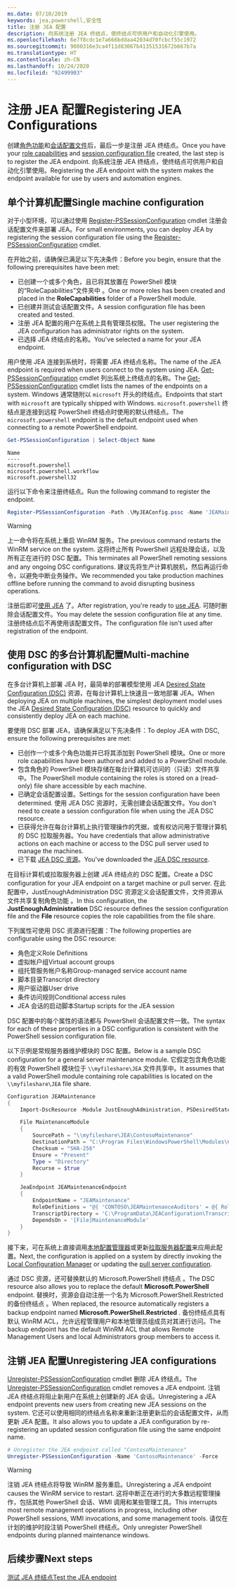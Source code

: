 ```yaml
---
ms.date: 07/10/2019
keywords: jea,powershell,安全性
title: 注册 JEA 配置
description: 向系统注册 JEA 终结点，使终结点可供用户和自动化引擎使用。
ms.openlocfilehash: 6e7f8cdc1e7a666bddaa42034d70fcbcf55c1972
ms.sourcegitcommit: 9080316e3ca4f11d83067b41351531672b667b7a
ms.translationtype: HT
ms.contentlocale: zh-CN
ms.lasthandoff: 10/24/2020
ms.locfileid: "92499903"
---
```

# <a name="registering-jea-configurations"></a><span data-ttu-id="7c962-104">注册 JEA 配置</span><span class="sxs-lookup"><span data-stu-id="7c962-104">Registering JEA Configurations</span></span>

<span data-ttu-id="7c962-105">创建[角色功能](role-capabilities.md)和[会话配置文件](session-configurations.md)后，最后一步是注册 JEA 终结点。</span><span class="sxs-lookup"><span data-stu-id="7c962-105">Once you have your [role capabilities](role-capabilities.md) and [session configuration file](session-configurations.md) created, the last step is to register the JEA endpoint.</span></span> <span data-ttu-id="7c962-106">向系统注册 JEA 终结点，使终结点可供用户和自动化引擎使用。</span><span class="sxs-lookup"><span data-stu-id="7c962-106">Registering the JEA endpoint with the system makes the endpoint available for use by users and automation engines.</span></span>

## <a name="single-machine-configuration"></a><span data-ttu-id="7c962-107">单个计算机配置</span><span class="sxs-lookup"><span data-stu-id="7c962-107">Single machine configuration</span></span>

<span data-ttu-id="7c962-108">对于小型环境，可以通过使用 [Register-PSSessionConfiguration](/powershell/module/microsoft.powershell.core/register-pssessionconfiguration) cmdlet 注册会话配置文件来部署 JEA。</span><span class="sxs-lookup"><span data-stu-id="7c962-108">For small environments, you can deploy JEA by registering the session configuration file using the [Register-PSSessionConfiguration](/powershell/module/microsoft.powershell.core/register-pssessionconfiguration) cmdlet.</span></span>

<span data-ttu-id="7c962-109">在开始之前，请确保已满足以下先决条件：</span><span class="sxs-lookup"><span data-stu-id="7c962-109">Before you begin, ensure that the following prerequisites have been met:</span></span>

- <span data-ttu-id="7c962-110">已创建一个或多个角色，且已将其放置在 PowerShell 模块的“RoleCapabilities”文件夹中  。</span><span class="sxs-lookup"><span data-stu-id="7c962-110">One or more roles has been created and placed in the **RoleCapabilities** folder of a PowerShell module.</span></span>
- <span data-ttu-id="7c962-111">已创建并测试会话配置文件。</span><span class="sxs-lookup"><span data-stu-id="7c962-111">A session configuration file has been created and tested.</span></span>
- <span data-ttu-id="7c962-112">注册 JEA 配置的用户在系统上具有管理员权限。</span><span class="sxs-lookup"><span data-stu-id="7c962-112">The user registering the JEA configuration has administrator rights on the system.</span></span>
- <span data-ttu-id="7c962-113">已选择 JEA 终结点的名称。</span><span class="sxs-lookup"><span data-stu-id="7c962-113">You've selected a name for your JEA endpoint.</span></span>

<span data-ttu-id="7c962-114">用户使用 JEA 连接到系统时，将需要 JEA 终结点名称。</span><span class="sxs-lookup"><span data-stu-id="7c962-114">The name of the JEA endpoint is required when users connect to the system using JEA.</span></span> <span data-ttu-id="7c962-115">[Get-PSSessionConfiguration](/powershell/module/microsoft.powershell.core/get-pssessionconfiguration) cmdlet 列出系统上终结点的名称。</span><span class="sxs-lookup"><span data-stu-id="7c962-115">The [Get-PSSessionConfiguration](/powershell/module/microsoft.powershell.core/get-pssessionconfiguration) cmdlet lists the names of the endpoints on a system.</span></span> <span data-ttu-id="7c962-116">Windows 通常随附以 `microsoft` 开头的终结点。</span><span class="sxs-lookup"><span data-stu-id="7c962-116">Endpoints that start with `microsoft` are typically shipped with Windows.</span></span> <span data-ttu-id="7c962-117">`microsoft.powershell` 终结点是连接到远程 PowerShell 终结点时使用的默认终结点。</span><span class="sxs-lookup"><span data-stu-id="7c962-117">The `microsoft.powershell` endpoint is the default endpoint used when connecting to a remote PowerShell endpoint.</span></span>

```powershell
Get-PSSessionConfiguration | Select-Object Name
```

```Output
Name
----
microsoft.powershell
microsoft.powershell.workflow
microsoft.powershell32
```

<span data-ttu-id="7c962-118">运行以下命令来注册终结点。</span><span class="sxs-lookup"><span data-stu-id="7c962-118">Run the following command to register the endpoint.</span></span>

```powershell
Register-PSSessionConfiguration -Path .\MyJEAConfig.pssc -Name 'JEAMaintenance' -Force
```

> [!WARNING]
> <span data-ttu-id="7c962-119">上一命令将在系统上重启 WinRM 服务。</span><span class="sxs-lookup"><span data-stu-id="7c962-119">The previous command restarts the WinRM service on the system.</span></span> <span data-ttu-id="7c962-120">这将终止所有 PowerShell 远程处理会话，以及所有正在进行的 DSC 配置。</span><span class="sxs-lookup"><span data-stu-id="7c962-120">This terminates all PowerShell remoting sessions and any ongoing DSC configurations.</span></span> <span data-ttu-id="7c962-121">建议先将生产计算机脱机，然后再运行命令，以避免中断业务操作。</span><span class="sxs-lookup"><span data-stu-id="7c962-121">We recommended you take production machines offline before running the command to avoid disrupting business operations.</span></span>

<span data-ttu-id="7c962-122">注册后即可[使用 JEA](using-jea.md) 了。</span><span class="sxs-lookup"><span data-stu-id="7c962-122">After registration, you're ready to [use JEA](using-jea.md).</span></span> <span data-ttu-id="7c962-123">可随时删除会话配置文件。</span><span class="sxs-lookup"><span data-stu-id="7c962-123">You may delete the session configuration file at any time.</span></span> <span data-ttu-id="7c962-124">注册终结点后不再使用该配置文件。</span><span class="sxs-lookup"><span data-stu-id="7c962-124">The configuration file isn't used after registration of the endpoint.</span></span>

## <a name="multi-machine-configuration-with-dsc"></a><span data-ttu-id="7c962-125">使用 DSC 的多台计算机配置</span><span class="sxs-lookup"><span data-stu-id="7c962-125">Multi-machine configuration with DSC</span></span>

<span data-ttu-id="7c962-126">在多台计算机上部署 JEA 时，最简单的部署模型使用 JEA [Desired State Configuration (DSC)](../../../dsc/overview/overview.md) 资源，在每台计算机上快速且一致地部署 JEA。</span><span class="sxs-lookup"><span data-stu-id="7c962-126">When deploying JEA on multiple machines, the simplest deployment model uses the JEA [Desired State Configuration (DSC)](../../../dsc/overview/overview.md) resource to quickly and consistently deploy JEA on each machine.</span></span>

<span data-ttu-id="7c962-127">要使用 DSC 部署 JEA，请确保满足以下先决条件：</span><span class="sxs-lookup"><span data-stu-id="7c962-127">To deploy JEA with DSC, ensure the following prerequisites are met:</span></span>

- <span data-ttu-id="7c962-128">已创作一个或多个角色功能并已将其添加到 PowerShell 模块。</span><span class="sxs-lookup"><span data-stu-id="7c962-128">One or more role capabilities have been authored and added to a PowerShell module.</span></span>
- <span data-ttu-id="7c962-129">包含角色的 PowerShell 模块存储在每台计算机可访问的（只读）文件共享中。</span><span class="sxs-lookup"><span data-stu-id="7c962-129">The PowerShell module containing the roles is stored on a (read-only) file share accessible by each machine.</span></span>
- <span data-ttu-id="7c962-130">已确定会话配置设置。</span><span class="sxs-lookup"><span data-stu-id="7c962-130">Settings for the session configuration have been determined.</span></span> <span data-ttu-id="7c962-131">使用 JEA DSC 资源时，无需创建会话配置文件。</span><span class="sxs-lookup"><span data-stu-id="7c962-131">You don't need to create a session configuration file when using the JEA DSC resource.</span></span>
- <span data-ttu-id="7c962-132">已获得允许在每台计算机上执行管理操作的凭据，或有权访问用于管理计算机的 DSC 拉取服务器。</span><span class="sxs-lookup"><span data-stu-id="7c962-132">You have credentials that allow administrative actions on each machine or access to the DSC pull server used to manage the machines.</span></span>
- <span data-ttu-id="7c962-133">已下载 [JEA DSC 资源](https://github.com/powershell/JEA/tree/master/DSC%20Resource)。</span><span class="sxs-lookup"><span data-stu-id="7c962-133">You've downloaded the [JEA DSC resource](https://github.com/powershell/JEA/tree/master/DSC%20Resource).</span></span>

<span data-ttu-id="7c962-134">在目标计算机或拉取服务器上创建 JEA 终结点的 DSC 配置。</span><span class="sxs-lookup"><span data-stu-id="7c962-134">Create a DSC configuration for your JEA endpoint on a target machine or pull server.</span></span> <span data-ttu-id="7c962-135">在此配置中，JustEnoughAdministration DSC 资源定义会话配置文件，文件资源从文件共享复制角色功能  。</span><span class="sxs-lookup"><span data-stu-id="7c962-135">In this configuration, the **JustEnoughAdministration** DSC resource defines the session configuration file and the **File** resource copies the role capabilities from the file share.</span></span>

<span data-ttu-id="7c962-136">下列属性可使用 DSC 资源进行配置：</span><span class="sxs-lookup"><span data-stu-id="7c962-136">The following properties are configurable using the DSC resource:</span></span>

- <span data-ttu-id="7c962-137">角色定义</span><span class="sxs-lookup"><span data-stu-id="7c962-137">Role Definitions</span></span>
- <span data-ttu-id="7c962-138">虚拟帐户组</span><span class="sxs-lookup"><span data-stu-id="7c962-138">Virtual account groups</span></span>
- <span data-ttu-id="7c962-139">组托管服务帐户名称</span><span class="sxs-lookup"><span data-stu-id="7c962-139">Group-managed service account name</span></span>
- <span data-ttu-id="7c962-140">脚本目录</span><span class="sxs-lookup"><span data-stu-id="7c962-140">Transcript directory</span></span>
- <span data-ttu-id="7c962-141">用户驱动器</span><span class="sxs-lookup"><span data-stu-id="7c962-141">User drive</span></span>
- <span data-ttu-id="7c962-142">条件访问规则</span><span class="sxs-lookup"><span data-stu-id="7c962-142">Conditional access rules</span></span>
- <span data-ttu-id="7c962-143">JEA 会话的启动脚本</span><span class="sxs-lookup"><span data-stu-id="7c962-143">Startup scripts for the JEA session</span></span>

<span data-ttu-id="7c962-144">DSC 配置中的每个属性的语法都与 PowerShell 会话配置文件一致。</span><span class="sxs-lookup"><span data-stu-id="7c962-144">The syntax for each of these properties in a DSC configuration is consistent with the PowerShell session configuration file.</span></span>

<span data-ttu-id="7c962-145">以下示例是常规服务器维护模块的 DSC 配置。</span><span class="sxs-lookup"><span data-stu-id="7c962-145">Below is a sample DSC configuration for a general server maintenance module.</span></span> <span data-ttu-id="7c962-146">它假定包含角色功能的有效 PowerShell 模块位于 `\\myfileshare\JEA` 文件共享中。</span><span class="sxs-lookup"><span data-stu-id="7c962-146">It assumes that a valid PowerShell module containing role capabilities is located on the `\\myfileshare\JEA` file share.</span></span>

```powershell
Configuration JEAMaintenance
{
    Import-DscResource -Module JustEnoughAdministration, PSDesiredStateConfiguration

    File MaintenanceModule
    {
        SourcePath = "\\myfileshare\JEA\ContosoMaintenance"
        DestinationPath = "C:\Program Files\WindowsPowerShell\Modules\ContosoMaintenance"
        Checksum = "SHA-256"
        Ensure = "Present"
        Type = "Directory"
        Recurse = $true
    }

    JeaEndpoint JEAMaintenanceEndpoint
    {
        EndpointName = "JEAMaintenance"
        RoleDefinitions = "@{ 'CONTOSO\JEAMaintenanceAuditors' = @{ RoleCapabilities = 'GeneralServerMaintenance-Audit' }; 'CONTOSO\JEAMaintenanceAdmins' = @{ RoleCapabilities = 'GeneralServerMaintenance-Audit', 'GeneralServerMaintenance-Admin' } }"
        TranscriptDirectory = 'C:\ProgramData\JEAConfiguration\Transcripts'
        DependsOn = '[File]MaintenanceModule'
    }
}
```

<span data-ttu-id="7c962-147">接下来，可在系统上直接调用[本地配置管理器](/powershell/scripting/dsc/managing-nodes/metaConfig)或更新[拉取服务器配置](/powershell/scripting/dsc/pull-server/pullServer)来应用此配置。</span><span class="sxs-lookup"><span data-stu-id="7c962-147">Next, the configuration is applied on a system by directly invoking the [Local Configuration Manager](/powershell/scripting/dsc/managing-nodes/metaConfig) or updating the [pull server configuration](/powershell/scripting/dsc/pull-server/pullServer).</span></span>

<span data-ttu-id="7c962-148">通过 DSC 资源，还可替换默认的 Microsoft.PowerShell 终结点  。</span><span class="sxs-lookup"><span data-stu-id="7c962-148">The DSC resource also allows you to replace the default **Microsoft.PowerShell** endpoint.</span></span> <span data-ttu-id="7c962-149">替换时，资源会自动注册一个名为 Microsoft.PowerShell.Restricted 的备份终结点  。</span><span class="sxs-lookup"><span data-stu-id="7c962-149">When replaced, the resource automatically registers a backup endpoint named **Microsoft.PowerShell.Restricted** .</span></span> <span data-ttu-id="7c962-150">备份终结点具有默认 WinRM ACL，允许远程管理用户和本地管理员组成员对其进行访问。</span><span class="sxs-lookup"><span data-stu-id="7c962-150">The backup endpoint has the default WinRM ACL that allows Remote Management Users and local Administrators group members to access it.</span></span>

## <a name="unregistering-jea-configurations"></a><span data-ttu-id="7c962-151">注销 JEA 配置</span><span class="sxs-lookup"><span data-stu-id="7c962-151">Unregistering JEA configurations</span></span>

<span data-ttu-id="7c962-152">[Unregister-PSSessionConfiguration](/powershell/module/microsoft.powershell.core/Unregister-PSSessionConfiguration) cmdlet 删除 JEA 终结点。</span><span class="sxs-lookup"><span data-stu-id="7c962-152">The [Unregister-PSSessionConfiguration](/powershell/module/microsoft.powershell.core/Unregister-PSSessionConfiguration) cmdlet removes a JEA endpoint.</span></span> <span data-ttu-id="7c962-153">注销 JEA 终结点将阻止新用户在系统上创建新的 JEA 会话。</span><span class="sxs-lookup"><span data-stu-id="7c962-153">Unregistering a JEA endpoint prevents new users from creating new JEA sessions on the system.</span></span> <span data-ttu-id="7c962-154">它还可以使用相同的终结点名称来重新注册更新后的会话配置文件，从而更新 JEA 配置。</span><span class="sxs-lookup"><span data-stu-id="7c962-154">It also allows you to update a JEA configuration by re-registering an updated session configuration file using the same endpoint name.</span></span>

```powershell
# Unregister the JEA endpoint called "ContosoMaintenance"
Unregister-PSSessionConfiguration -Name 'ContosoMaintenance' -Force
```

> [!WARNING]
> <span data-ttu-id="7c962-155">注销 JEA 终结点将导致 WinRM 服务重启。</span><span class="sxs-lookup"><span data-stu-id="7c962-155">Unregistering a JEA endpoint causes the WinRM service to restart.</span></span> <span data-ttu-id="7c962-156">这将中断正在进行的大多数远程管理操作，包括其他 PowerShell 会话、WMI 调用和某些管理工具。</span><span class="sxs-lookup"><span data-stu-id="7c962-156">This interrupts most remote management operations in progress, including other PowerShell sessions, WMI invocations, and some management tools.</span></span> <span data-ttu-id="7c962-157">请仅在计划的维护时段注销 PowerShell 终结点。</span><span class="sxs-lookup"><span data-stu-id="7c962-157">Only unregister PowerShell endpoints during planned maintenance windows.</span></span>

## <a name="next-steps"></a><span data-ttu-id="7c962-158">后续步骤</span><span class="sxs-lookup"><span data-stu-id="7c962-158">Next steps</span></span>

[<span data-ttu-id="7c962-159">测试 JEA 终结点</span><span class="sxs-lookup"><span data-stu-id="7c962-159">Test the JEA endpoint</span></span>](using-jea.md)
